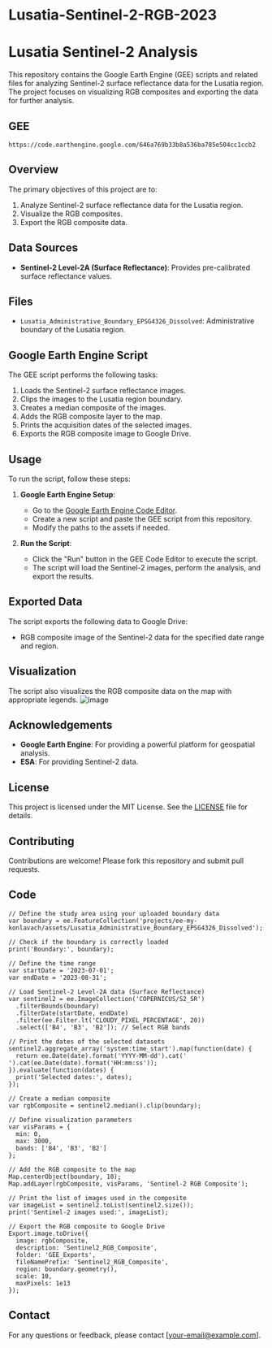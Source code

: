 # Lusatia-Sentinel-2-RGB-2023

# Lusatia Sentinel-2 Analysis

This repository contains the Google Earth Engine (GEE) scripts and related files for analyzing Sentinel-2 surface reflectance data for the Lusatia region. The project focuses on visualizing RGB composites and exporting the data for further analysis.

## GEE
```
https://code.earthengine.google.com/646a769b33b8a536ba785e504cc1ccb2
```

## Overview

The primary objectives of this project are to:
1. Analyze Sentinel-2 surface reflectance data for the Lusatia region.
2. Visualize the RGB composites.
3. Export the RGB composite data.

## Data Sources

- **Sentinel-2 Level-2A (Surface Reflectance)**: Provides pre-calibrated surface reflectance values.

## Files

- `Lusatia_Administrative_Boundary_EPSG4326_Dissolved`: Administrative boundary of the Lusatia region.

## Google Earth Engine Script

The GEE script performs the following tasks:
1. Loads the Sentinel-2 surface reflectance images.
2. Clips the images to the Lusatia region boundary.
3. Creates a median composite of the images.
4. Adds the RGB composite layer to the map.
5. Prints the acquisition dates of the selected images.
6. Exports the RGB composite image to Google Drive.

## Usage

To run the script, follow these steps:

1. **Google Earth Engine Setup**:
   - Go to the [Google Earth Engine Code Editor](https://code.earthengine.google.com/).
   - Create a new script and paste the GEE script from this repository.
   - Modify the paths to the assets if needed.

2. **Run the Script**:
   - Click the "Run" button in the GEE Code Editor to execute the script.
   - The script will load the Sentinel-2 images, perform the analysis, and export the results.

## Exported Data

The script exports the following data to Google Drive:
- RGB composite image of the Sentinel-2 data for the specified date range and region.

## Visualization

The script also visualizes the RGB composite data on the map with appropriate legends.
![image](https://github.com/user-attachments/assets/cd0a84fc-3fa9-4ae2-91f9-92cece107ddb)

## Acknowledgements

- **Google Earth Engine**: For providing a powerful platform for geospatial analysis.
- **ESA**: For providing Sentinel-2 data.

## License

This project is licensed under the MIT License. See the [LICENSE](LICENSE) file for details.

## Contributing

Contributions are welcome! Please fork this repository and submit pull requests.

## Code
```
// Define the study area using your uploaded boundary data
var boundary = ee.FeatureCollection('projects/ee-my-konlavach/assets/Lusatia_Administrative_Boundary_EPSG4326_Dissolved');

// Check if the boundary is correctly loaded
print('Boundary:', boundary);

// Define the time range
var startDate = '2023-07-01';
var endDate = '2023-08-31';

// Load Sentinel-2 Level-2A data (Surface Reflectance)
var sentinel2 = ee.ImageCollection('COPERNICUS/S2_SR')
  .filterBounds(boundary)
  .filterDate(startDate, endDate)
  .filter(ee.Filter.lt('CLOUDY_PIXEL_PERCENTAGE', 20))
  .select(['B4', 'B3', 'B2']); // Select RGB bands

// Print the dates of the selected datasets
sentinel2.aggregate_array('system:time_start').map(function(date) {
  return ee.Date(date).format('YYYY-MM-dd').cat(' ').cat(ee.Date(date).format('HH:mm:ss'));
}).evaluate(function(dates) {
  print('Selected dates:', dates);
});

// Create a median composite
var rgbComposite = sentinel2.median().clip(boundary);

// Define visualization parameters
var visParams = {
  min: 0,
  max: 3000,
  bands: ['B4', 'B3', 'B2']
};

// Add the RGB composite to the map
Map.centerObject(boundary, 10);
Map.addLayer(rgbComposite, visParams, 'Sentinel-2 RGB Composite');

// Print the list of images used in the composite
var imageList = sentinel2.toList(sentinel2.size());
print('Sentinel-2 images used:', imageList);

// Export the RGB composite to Google Drive
Export.image.toDrive({
  image: rgbComposite,
  description: 'Sentinel2_RGB_Composite',
  folder: 'GEE_Exports',
  fileNamePrefix: 'Sentinel2_RGB_Composite',
  region: boundary.geometry(),
  scale: 10,
  maxPixels: 1e13
});
```

## Contact

For any questions or feedback, please contact [your-email@example.com].
